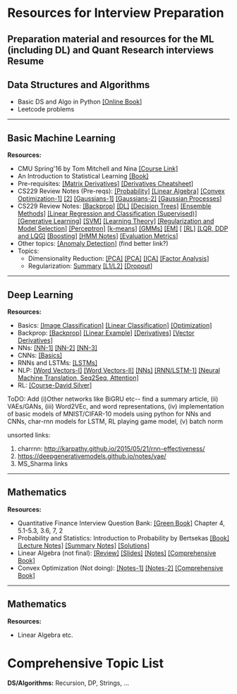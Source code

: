 # Resources for Interview Preparation
Preparation material and resources for the ML (including DL) and Quant Research interviews
Resume 
--- 

## Data Structures and Algorithms
* Basic DS and Algo in Python [[Online Book]](https://runestone.academy/runestone/books/published/pythonds/index.html)
* Leetcode problems

---
## Basic Machine Learning
**Resources:**
* CMU Spring'16 by Tom Mitchell and Nina [[Course Link]](http://www.cs.cmu.edu/~ninamf/courses/601sp15/lectures.shtml)
* An Introduction to Statistical Learning [[Book]](https://faculty.marshall.usc.edu/gareth-james/ISL/ISLR%20Seventh%20Printing.pdf)
* Pre-requisites: [[Matrix Derivatives]](https://atmos.washington.edu/~dennis/MatrixCalculus.pdf) [[Derivatives Cheatsheet]](http://www.gatsby.ucl.ac.uk/teaching/courses/sntn/sntn-2017/resources/Matrix_derivatives_cribsheet.pdf)
* CS229 Review Notes (Pre-reqs): [[Probability]](http://cs229.stanford.edu/section/cs229-prob.pdf) [[Linear Algebra]](http://cs229.stanford.edu/section/cs229-linalg.pdf)  [[Convex Optimization-1]](http://cs229.stanford.edu/section/cs229-cvxopt.pdf) [[2]](http://cs229.stanford.edu/section/cs229-cvxopt2.pdf)  [[Gaussians-1]](http://cs229.stanford.edu/section/cs229-moregaussians.pdf) [[Gaussians-2]](http://cs229.stanford.edu/section/cs229-gaussians.pdf) [[Gaussian Processes]](http://cs229.stanford.edu/section/cs229-gaussian_processes.pdf)
* CS229 Review Notes: [[Backprop]](http://cs229.stanford.edu/notes/cs229-notes-backprop.pdf) [[DL]](http://cs229.stanford.edu/notes/cs229-notes-all/cs229-notes-deep_learning.pdf) [[Decision Trees]](http://cs229.stanford.edu/notes/cs229-notes-dt.pdf) [[Ensemble Methods]](http://cs229.stanford.edu/notes/cs229-notes-ensemble.pdf) [[Linear Regression and Classification (Supervised)]](http://cs229.stanford.edu/notes/cs229-notes1.pdf) [[Generative Learning]](http://cs229.stanford.edu/notes/cs229-notes2.pdf) [[SVM]](http://cs229.stanford.edu/notes/cs229-notes3.pdf) [[Learning Theory]](http://cs229.stanford.edu/notes/cs229-notes4.pdf) [[Regularization and Model Selection]](http://cs229.stanford.edu/notes/cs229-notes5.pdf) [[Perceptron]](http://cs229.stanford.edu/notes/cs229-notes6.pdf) [[k-means]](http://cs229.stanford.edu/notes/cs229-notes7a.pdf) [[GMMs]](http://cs229.stanford.edu/notes/cs229-notes7b.pdf) [[EM]](http://cs229.stanford.edu/notes/cs229-notes8.pdf) [ [[RL]](http://cs229.stanford.edu/notes/cs229-notes12.pdf) [[LQR, DDP and LQG]](http://cs229.stanford.edu/notes/cs229-notes13.pdf) [[Boosting]](http://cs229.stanford.edu/notes/cs229-notes-all/boosting.pdf) [[HMM Notes]](http://cs229.stanford.edu/section/cs229-hmm.pdf) [[Evaluation Metrics]](http://cs229.stanford.edu/section/evaluation_metrics_spring2020.pdf) 
* Other topics: [[Anomaly Detection]](http://courses.washington.edu/css581/lecture_slides/18_anomaly_detection.pdf) (find better link?)
* Topics:
  * Dimensionality Reduction: [[PCA]](https://arxiv.org/pdf/1404.1100.pdf) [[PCA]](http://cs229.stanford.edu/notes/cs229-notes10.pdf) [[ICA]](http://cs229.stanford.edu/notes/cs229-notes11.pdf) [[Factor Analysis]](http://cs229.stanford.edu/notes/cs229-notes9.pdf)
  * Regularization: [Summary](https://cs231n.github.io/neural-networks-2/#reg) [[L1/L2]](https://explained.ai/regularization/index.html) [[Dropout]](https://towardsdatascience.com/simplified-math-behind-dropout-in-deep-learning-6d50f3f47275) 

---
## Deep Learning
**Resources:**
* Basics: [[Image Classification]](https://cs231n.github.io/classification/) [[Linear Classification]](https://cs231n.github.io/linear-classify/) [[Optimization]](https://cs231n.github.io/optimization-1/)
* Backprop: [[Backprop]](https://cs231n.github.io/optimization-2/) [[Linear Example]](http://cs231n.stanford.edu/handouts/linear-backprop.pdf) [[Derivatives]](http://cs231n.stanford.edu/handouts/derivatives.pdf) [[Vector Derivatives]](http://cs231n.stanford.edu/vecDerivs.pdf)
* NNs: [[NN-1]](https://cs231n.github.io/neural-networks-1/) [[NN-2]](https://cs231n.github.io/neural-networks-2/) [[NN-3]](https://cs231n.github.io/neural-networks-2/)
* CNNs: [[Basics]](https://cs231n.github.io/convolutional-networks/) 
* RNNs and LSTMs: [[LSTMs]](https://colah.github.io/posts/2015-08-Understanding-LSTMs/) 
* NLP: [[Word Vectors-I]](http://web.stanford.edu/class/cs224n/readings/cs224n-2019-notes01-wordvecs1.pdf) [[Word Vectors-II]](http://web.stanford.edu/class/cs224n/readings/cs224n-2019-notes02-wordvecs2.pdf) [[NNs]](http://web.stanford.edu/class/cs224n/readings/cs224n-2019-notes03-neuralnets.pdf) [[RNN/LSTM-1]](http://web.stanford.edu/class/cs224n/readings/cs224n-2019-notes05-LM_RNN.pdf) [[Neural Machine Translation, Seq2Seq, Attention]](http://web.stanford.edu/class/cs224n/readings/cs224n-2019-notes06-NMT_seq2seq_attention.pdf)
* RL: [[Course-David Silver]](https://www.davidsilver.uk/teaching/)

ToDO: Add (i)Other networks like BiGRU etc-- find a summary article, (ii) VAEs/GANs, (iii) Word2VEc, and word representations, (iv) implementation of basic models of MNIST/CIFAR-10 models using python for NNs and CNNs, char-rnn models for LSTM, RL playing game model, (v) batch norm

unsorted links: 
1. charrnn: http://karpathy.github.io/2015/05/21/rnn-effectiveness/
2. https://deepgenerativemodels.github.io/notes/vae/
3. MS_Sharma links


---
## Mathematics
**Resources:**
* Quantitative Finance Interview Question Bank: [[Green Book]](https://www.amazon.com/Practical-Guide-Quantitative-Finance-Interviews/dp/1438236662) Chapter 4, 5.1-5.3, 3.6, 7, 2
* Probability and Statistics: Introduction to Probability by Bertsekas [[Book]](http://ece307.cankaya.edu.tr/uploads/files/introduction%20to%20probability%20(bertsekas,%202nd,%202008).pdf) [[Lecture Notes]](https://www.vfu.bg/en/e-Learning/Math--Bertsekas_Tsitsiklis_Introduction_to_probability.pdf) [[Summary Notes]](https://ocw.mit.edu/resources/res-6-012-introduction-to-probability-spring-2018/part-i-the-fundamentals/MITRES_6_012S18_Textbook.pdf) [[Solutions]](https://inst.eecs.berkeley.edu/~ee126/sp12/solutions%20to%20bertsekas-book.pdf)
* Linear Algebra (not final): [[Review]](http://cs229.stanford.edu/section/cs229-linalg.pdf) [[Slides]](https://web.mst.edu/~jcmcfd/3108-Slides-v2.pdf) [[Notes]](http://home.iitk.ac.in/~arlal/MTH102/la.pdf) [[Comprehensive Book]](https://math.mit.edu/~gs/linearalgebra/)
* Convex Optimization (Not doing): [[Notes-1]](http://cs229.stanford.edu/section/cs229-cvxopt.pdf) [[Notes-2]](http://cs229.stanford.edu/section/cs229-cvxopt2.pdf) [[Comprehensive Book]](https://web.stanford.edu/~boyd/cvxbook/bv_cvxbook.pdf)

---
## Mathematics
**Resources:**
* Linear Algebra etc.

# Comprehensive Topic List
**DS/Algorithms:** Recursion, DP, Strings, ...
